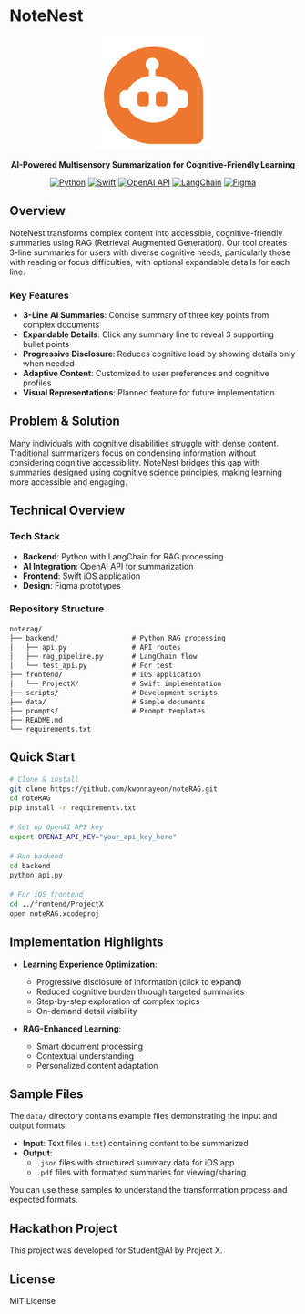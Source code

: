 # NoteNest

<div align="center">
  
<img src="./assets/logo.png" alt="noteRAG Logo" width="200" height="200">

**AI-Powered Multisensory Summarization for Cognitive-Friendly Learning**

[![Python](https://img.shields.io/badge/Python-3776AB?style=for-the-badge&logo=python&logoColor=white)](https://www.python.org/)
[![Swift](https://img.shields.io/badge/Swift-FA7343?style=for-the-badge&logo=swift&logoColor=white)](https://developer.apple.com/swift/)
[![OpenAI API](https://img.shields.io/badge/OpenAI_API-412991?style=for-the-badge&logo=openai&logoColor=white)](https://openai.com/api/)
[![LangChain](https://img.shields.io/badge/LangChain-000000?style=for-the-badge&logo=chainlink&logoColor=white)](https://www.langchain.com/)
[![Figma](https://img.shields.io/badge/Figma-F24E1E?style=for-the-badge&logo=figma&logoColor=white)](https://www.figma.com/)

</div>

## Overview

NoteNest transforms complex content into accessible, cognitive-friendly summaries using RAG (Retrieval Augmented Generation). Our tool creates 3-line summaries for users with diverse cognitive needs, particularly those with reading or focus difficulties, with optional expandable details for each line.

### Key Features
- **3-Line AI Summaries**: Concise summary of three key points from complex documents
- **Expandable Details**: Click any summary line to reveal 3 supporting bullet points
- **Progressive Disclosure**: Reduces cognitive load by showing details only when needed
- **Adaptive Content**: Customized to user preferences and cognitive profiles
- **Visual Representations**: Planned feature for future implementation

## Problem & Solution

Many individuals with cognitive disabilities struggle with dense content. Traditional summarizers focus on condensing information without considering cognitive accessibility. NoteNest bridges this gap with summaries designed using cognitive science principles, making learning more accessible and engaging.

## Technical Overview

### Tech Stack
- **Backend**: Python with LangChain for RAG processing
- **AI Integration**: OpenAI API for summarization
- **Frontend**: Swift iOS application
- **Design**: Figma prototypes

### Repository Structure
```
noterag/
├── backend/                  # Python RAG processing
│   ├── api.py                # API routes
│   ├── rag_pipeline.py       # LangChain flow
│   └── test_api.py           # For test
├── frontend/                 # iOS application
│   └── ProjectX/             # Swift implementation
├── scripts/                  # Development scripts
├── data/                     # Sample documents
├── prompts/                  # Prompt templates
├── README.md
└── requirements.txt
```

## Quick Start

```bash
# Clone & install
git clone https://github.com/kwonnayeon/noteRAG.git
cd noteRAG
pip install -r requirements.txt

# Set up OpenAI API key
export OPENAI_API_KEY="your_api_key_here"

# Run backend
cd backend
python api.py

# For iOS frontend
cd ../frontend/ProjectX
open noteRAG.xcodeproj
```

## Implementation Highlights

- **Learning Experience Optimization**:
  - Progressive disclosure of information (click to expand)
  - Reduced cognitive burden through targeted summaries
  - Step-by-step exploration of complex topics
  - On-demand detail visibility

- **RAG-Enhanced Learning**:
  - Smart document processing
  - Contextual understanding
  - Personalized content adaptation

## Sample Files

The `data/` directory contains example files demonstrating the input and output formats:

- **Input**: Text files (`.txt`) containing content to be summarized
- **Output**: 
  - `.json` files with structured summary data for iOS app
  - `.pdf` files with formatted summaries for viewing/sharing

You can use these samples to understand the transformation process and expected formats.

## Hackathon Project

This project was developed for Student@AI by Project X.

## License

MIT License
